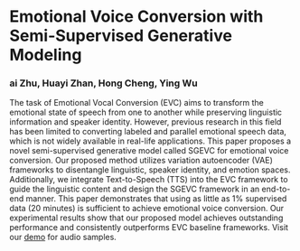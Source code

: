 # Emotional Voice Conversion with Semi-Supervised Generative Modeling
### ai Zhu, Huayi Zhan, Hong Cheng, Ying Wu
The task of Emotional Vocal Conversion (EVC) aims to transform the emotional state of speech from one to another while
preserving linguistic information and speaker identity. However, previous research in this field has been limited to converting labeled and parallel emotional speech data, which is not widely available in real-life applications. This paper proposes a novel semi-supervised generative model called SGEVC for emotional voice conversion. Our proposed method utilizes variation autoencoder (VAE) frameworks to disentangle linguistic, speaker identity, and emotion spaces. Additionally, we integrate Text-to-Speech (TTS) into the EVC framework to guide the linguistic content and design the SGEVC framework in an end-to-end manner. This paper demonstrates that using as little as 1% supervised data (20 minutes) is sufficient to achieve emotional voice conversion. Our experimental results show that our proposed model achieves outstanding performance and consistently outperforms EVC baseline frameworks.
Visit our [demo](ttps://zhu1hai.github.io/sgevc/) for audio samples.
